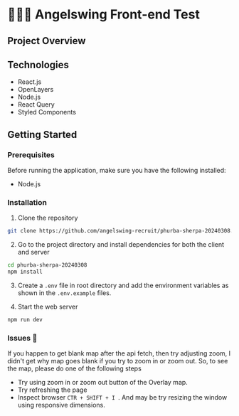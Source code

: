 # 🧑🏻‍💻 Angelswing Front-end Test

## Project Overview

## Technologies

- React.js
- OpenLayers
- Node.js
- React Query
- Styled Components

## Getting Started

### Prerequisites

Before running the application, make sure you have the following installed:

- Node.js

### Installation

1. Clone the repository

```bash
git clone https://github.com/angelswing-recruit/phurba-sherpa-20240308.git
```


2. Go to the project directory and install dependencies for both the client and server

```bash
cd phurba-sherpa-20240308
npm install
```

3. Create a `.env` file in root directory and add the environment variables as shown in the `.env.example` files.

4. Start the web server

```bash
npm run dev
```

### Issues :pushpin:

If you happen to get blank map after the api fetch, then try adjusting zoom, I didn't get why map goes blank if you try to zoom in or zoom out. So, to see the map, please do one of the following steps
- Try using zoom in or zoom out button of the Overlay map.
- Try refreshing the page
- Inspect browser ```CTR + SHIFT + I ```. And may be try resizing the window using responsive dimensions.

